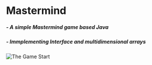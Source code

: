 # Mastermind
##### - A simple Mastermind game based Java
##### - Immplementing Interface and multidimensional arrays
![The Game Start](./gameStat.png)
